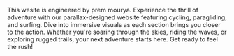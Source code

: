 This wesite is engineered by prem mourya.
Experience the thrill of adventure with our parallax-designed website featuring cycling, paragliding, and surfing. Dive into immersive visuals as each section brings you closer to the action. Whether you're soaring through the skies, riding the waves, or exploring rugged trails, your next adventure starts here. Get ready to feel the rush!
